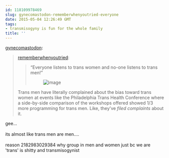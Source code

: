 ```yaml
---
id: 118109978469
slug: gynecomastodon-rememberwhenyoutried-everyone
date: 2015-05-04 12:26:49 GMT
tags:
- transmisogyny is fun for the whole family
title: ''
---
```

<p><a href="http://gynecomastodon.tumblr.com/post/109562154749/rememberwhenyoutried-everyone-listens-to-trans" class="tumblr_blog">gynecomastodon</a>:</p><blockquote><p><a href="http://rememberwhenyoutried.tumblr.com/post/109559395318/everyone-listens-to-trans-women-and-no-one" class="tumblr_blog">rememberwhenyoutried</a>:</p><blockquote><p>&ldquo;Everyone listens to trans women and no-one listens to trans men!&rdquo;</p><figure class=""><img src="https://31.media.tumblr.com/01b3ec37a5f5ff72dbc2a3d4790f4267/tumblr_inline_niz7opHCk41qau6cp.png" alt="image" /></figure></blockquote><p>Trans men have literally complained about the bias toward trans women at events like the Philadelphia Trans Health Conference where a side-by-side comparison of the workshops offered showed 1/3 more programming for trans men. Like, they’ve <i>filed complaints</i> about it.</p></blockquote>

<p>gee...<br/><br/>its almost like trans men are men.... <br/><br/>reason 2182983029384 why group in men and women just bc we are 'trans' is shitty and transmisogynist</p>